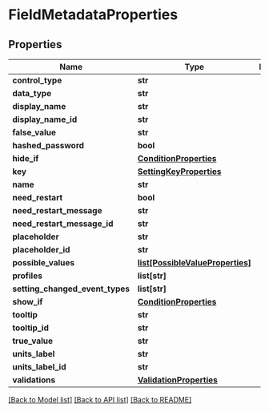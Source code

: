 # FieldMetadataProperties

## Properties
Name | Type | Description | Notes
------------ | ------------- | ------------- | -------------
**control_type** | **str** |  | [optional] 
**data_type** | **str** |  | [optional] 
**display_name** | **str** |  | [optional] 
**display_name_id** | **str** |  | [optional] 
**false_value** | **str** |  | [optional] 
**hashed_password** | **bool** |  | [optional] 
**hide_if** | [**ConditionProperties**](ConditionProperties.md) |  | [optional] 
**key** | [**SettingKeyProperties**](SettingKeyProperties.md) |  | [optional] 
**name** | **str** |  | [optional] 
**need_restart** | **bool** |  | [optional] 
**need_restart_message** | **str** |  | [optional] 
**need_restart_message_id** | **str** |  | [optional] 
**placeholder** | **str** |  | [optional] 
**placeholder_id** | **str** |  | [optional] 
**possible_values** | [**list[PossibleValueProperties]**](PossibleValueProperties.md) |  | [optional] 
**profiles** | **list[str]** |  | [optional] 
**setting_changed_event_types** | **list[str]** |  | [optional] 
**show_if** | [**ConditionProperties**](ConditionProperties.md) |  | [optional] 
**tooltip** | **str** |  | [optional] 
**tooltip_id** | **str** |  | [optional] 
**true_value** | **str** |  | [optional] 
**units_label** | **str** |  | [optional] 
**units_label_id** | **str** |  | [optional] 
**validations** | [**ValidationProperties**](ValidationProperties.md) |  | [optional] 

[[Back to Model list]](../README.md#documentation-for-models) [[Back to API list]](../README.md#documentation-for-api-endpoints) [[Back to README]](../README.md)


